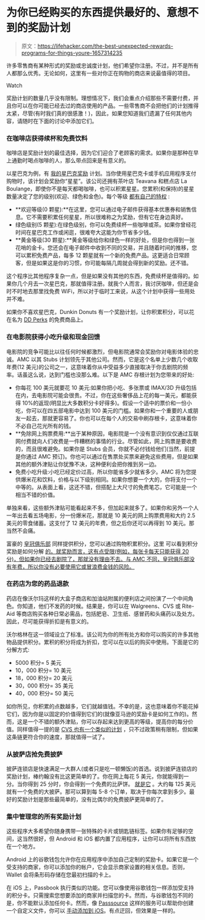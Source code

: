 # 为你已经购买的东西提供最好的、意想不到的奖励计划

> 原文：<https://lifehacker.com/the-best-unexpected-rewards-programs-for-things-youre-1657314235>

许多零售商有某种形式的奖励或忠诚度计划，他们希望你注册。不过，并不是所有人都那么优秀。无论如何，这里有一些对你正在购物的商店来说最值得的项目。

Watch

奖励计划的数量几乎没有限制。理想情况下，我们会重点介绍那些不需要付费，并且你可以在你可能已经去过的商店使用的产品。一些零售商不会把他们的计划推得太紧，尽管(有时我们真的很感激！)，因此，如果您知道我们遗漏了任何其他内容，请随时在下面的讨论中添加它们。

### **在咖啡店获得续杯和免费饮料**

咖啡店是奖励计划的最佳选择，因为它们迎合了老顾客的需求。如果你是那种在早上通勤时喝点咖啡的人，那么带点回来是有意义的。

以星巴克为例，有 [我的星巴克奖励](http://www.starbucks.com/card/rewards) 计划。当你使用星巴克卡或手机应用程序支付购物时，该计划会奖励你“星星”。该公司还拥有茶叶店 Teavana 和糕点店 La Boulange，即使你不是每天都喝咖啡，也可以积累星星。您累积(和保持)的星星数量决定了您的级别(欢迎、绿色和金色)。每个等级 [都有自己的特权](http://www.starbucks.com/card/rewards/rewards-program-ts-and-cs) :

*   **欢迎等级(0 颗星):**在这里，您可以通过电子邮件获得基本优惠券和销售信息。它不需要积累任何星星，所以很难称之为奖励，但有它在身边真好。
*   绿色级别(5 颗星):在绿色级别，你可以免费续杯一些咖啡或茶。如果你曾经花时间在星巴克工作或闲逛，很难夸大这能为你节省多少钱。
*   **黄金等级(30 颗星):**黄金等级给你和绿色一样的好处，但是你也得到一张花哨的金卡。您还会在电子邮件中收到不同的交易，并且随着时间的推移，您可以累积免费产品，每多 12 颗星就有一个新的免费产品。这更适合日常顾客，但是如果这是你的习惯，你可能每隔几周就会得到新的奖励。还不错。

这个程序比其他程序复杂一点，但是如果没有其他的东西，免费续杯是值得的。如果你几个月去一次星巴克，那就值得注册。就我个人而言，我讨厌咖啡，但还是会时不时地去那里找免费 WiFi，所以对于临时工来说，从这个计划中获得一些用处并不难。

如果你不喜欢星巴克，Dunkin Donuts 有一个奖励计划，让你积累积分，可以花在名为 [DD Perks](https://www.dunkindonuts.com/content/dunkindonuts/en/responsive/ddperks/splashpage.html) 的免费商品上。

### **在电影院获得小吃升级和现金回馈**

电影院的竞争可能比以往任何时候都激烈，但电影院通常会奖励你对电影体验的忠诚。AMC 以其 Stubs 计划领先于其他公司。然而，它是这个名单上少数几个收取年费(12 美元)的公司之一，这意味着你从中受益多少直接取决于你去剧院的频率。话虽这么说，达到门槛也没那么难。以下是 AMC 存根计划为您带来的好处:

*   你每花 100 美元就要花 10 美元:如果你把小吃、多张票或 IMAX/3D 升级包括在内，去电影院可能会很贵。不过，你在这些奢侈品上花的每一美元，都能获得 10%的返现(明显比大多数积分卡好得多)。假设一个适中的票价和一份小吃，你可以在四五部电影中达到 100 美元的门槛。如果你和一个重要的人或朋友一起去，那就更容易了。你也可以在每个人的交易中刷存根卡，这意味着你不必自己花光所有的钱。
*   **免除网上购票费用:**出于某种原因，电影院是一个没有意识到仅仅通过互联网付费就向人们收费是一件糟糕的事情的行业。尽管如此，网上购票是要收费的，而且很难避免。如果你是 Stubs 会员，你就不必付钱给他们(当然，前提是你通过 AMC 预订)。你也可以通过在售票处买票来避免这些费用，但是如果其他的额外津贴让你犹豫不决，这种便利会把你推到另一边。
*   免费小吃升级:小吃已经定价过高，所以你能省多少就省多少。AMC 将为您提供爆米花和饮料，价格与以下级别相同。如果你想要一个大的，你将支付一个中等的。从表面上看，这还不错，但搭配上大尺寸的免费笔芯，它可能是一个相当不错的价值。

单独来看，这些额外津贴可能看起来不多，但加起来就多了。如果你和另外一个人一年出去看五场电影，分一份爆米花，那就是 10 美元的网上购票费用和大约 2.5 美元的零食储蓄。这支付了 12 美元的年费，但之后你还可以再得到 10 美元。那当然不会痛。

富豪的 [皇冠俱乐部](https://www.regmovies.com/Crown-Club) 同样提供积分，您可以通过购物积累积分。这里 可以看到积分奖励是如何分解 [的。就奖励而言，这有点受限(例如，每张卡每天只能获得 20 分)，但如果你已经去剧院了，那就没有理由不去。与 AMC 不同，皇冠俱乐部没有年费，所以你没有必要使用它或冒浪费金钱的风险。](http://www.regmovies.com/Crown-Club/Rewards-Schedule)

### **在药店为您的药品退款**

药店在像沃尔玛这样的大盒子商店和加油站附属的便利店之间扮演了一个中间角色。你知道，他们不发药的时候。结果是，你可以在 Walgreens、CVS 或 Rite-Aid 等商店购买各种日常必需品，包括肥皂、卫生纸、感冒药和头痛药以及处方。因此，尽可能获得折扣是有意义的。

沃尔格林在这一领域设立了标准。该公司为你的所有处方和你可以购买的许多其他物品提供积分。累积的积分将成为折扣，您可以在以后的购买中使用。下面是它的分解方式:

*   5000 积分= 5 美元
*   10，000 积分= 10 美元
*   18，000 积分= 20 美元
*   30，000 积分= 35 美元
*   40，000 积分= 50 美元

如你所见，你积累的点数越多，它们就越值钱。不幸的是，这也意味着你不能花掉它们，因为你是以固定的价值得到它们的(就像亚马逊的奖励卡是如何工作的)。然而，这是一个不错的额外津贴，你可以存起来达到更高的等级，提高你的每分价值。同样值得一提的是 [CVS 也有一个类似的计划](https://www.cvs.com/extracare/landing.jsp?t=Howitworks) ，只不过政策稍有限制，但如果这条链更符合你的速度，那就值得一试了。

### **从披萨店抢免费披萨**

披萨连锁店是快速满足一大群人(或者只是吃一顿懒饭)的首选。说到披萨连锁店的奖励计划，棒约翰没有比这更简单的了。你在网上每花 5 美元，你就能得到一分。当你得到 25 分时，你会得到一个免费的比萨饼。 [就是它](http://order.papajohns.com/papaRewards.html) 。大约每 125 美元就有一个免费的大披萨。那可以算到每 5-8 个订单，取决于你每次拿到多少。最好的奖励计划是那些最简单的，没有比偶尔的免费披萨更简单的了。

### **集中管理您的所有奖励计划**

这些程序大多希望你随身携带一张特殊的卡片或钥匙链标签。如果你有足够的空间，这当然很好，但 Android 和 iOS 都内置了应用程序，让你可以将所有东西放在一个地方。

Android 上的谷歌钱包允许你在应用程序中添加自己定制的奖励卡。如果它是一个受支持的商家，你可以添加你的帐户，它会显示商家设置的相关信息。否则，Wallet 会将条形码存储在您最初扫描的卡上。

在 iOS 上，Passbook 执行类似的功能。您可以像使用谷歌钱包一样添加受支持的积分卡。只需搜索您想要添加的商家并扫描您的卡。然而，与谷歌钱包不同的是，你不能默认添加任何卡。然而，像 [Passsource](http://www.passsource.com/) 这样的服务可以帮助你创建一个自定义文件，你可以 [手动添加到 iOS](http://www.cultofmac.com/227022/mastering-passbook-on-your-iphone-feature/)。有点迂回，但效果是一样的。